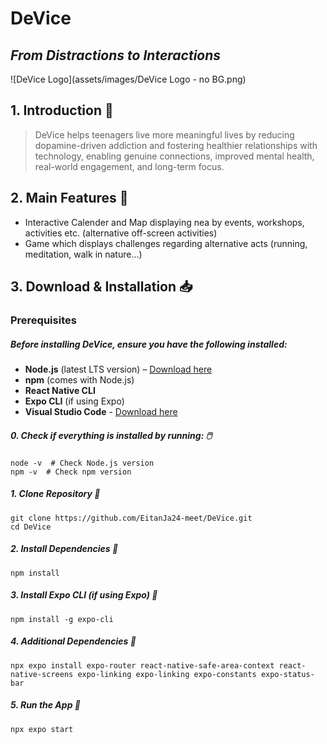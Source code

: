 # **DeVice** 

## ***From Distractions to Interactions***

![DeVice Logo](assets/images/DeVice Logo - no BG.png)

## 1\. Introduction 👋
>DeVice helps teenagers live more meaningful lives by reducing dopamine-driven addiction and fostering healthier relationships with technology, enabling genuine connections, improved mental health, real-world engagement, and long-term focus.

## 2\. Main Features 📝
* Interactive Calender and Map displaying nea by events, workshops, activities etc. (alternative off-screen activities)
* Game which displays challenges regarding alternative acts (running, meditation, walk in nature...)

## 3\. Download & Installation 📥

### Prerequisites

##### Before installing **DeVice**, ensure you have the following installed:

* **Node.js** (latest LTS version) – [Download here](https://nodejs.org/)  
* **npm** (comes with Node.js) 
* **React Native CLI**  
* **Expo CLI** (if using Expo)  
* **Visual Studio Code** - [Download here](https://code.visualstudio.com/download)

##### 0\. Check if everything is installed by running: 🖱️  

```
node -v  # Check Node.js version    
npm -v  # Check npm version    
```
##### 1\. Clone Repository 🗽
```
git clone https://github.com/EitanJa24-meet/DeVice.git
cd DeVice
```

##### 2\. Install Dependencies 🎁
```
npm install
```
##### 3\. Install Expo CLI (if using Expo) 📱
```
npm install -g expo-cli
```

##### 4\. Additional Dependencies 🚦
```
npx expo install expo-router react-native-safe-area-context react-native-screens expo-linking expo-linking expo-constants expo-status-bar 
```

##### 5\. Run the App 🏁

```
npx expo start
```



<!-- # Welcome to your Expo app 👋 -->
<!-- 
This is an [Expo](https://expo.dev) project created with [`create-expo-app`](https://www.npmjs.com/package/create-expo-app).

## Get started

1. Install dependencies

   ```bash
   npm install
   ```

2. Start the app

   ```bash
    npx expo start
   ```

In the output, you'll find options to open the app in a

- [development build](https://docs.expo.dev/develop/development-builds/introduction/)
- [Android emulator](https://docs.expo.dev/workflow/android-studio-emulator/)
- [iOS simulator](https://docs.expo.dev/workflow/ios-simulator/)
- [Expo Go](https://expo.dev/go), a limited sandbox for trying out app development with Expo

You can start developing by editing the files inside the **app** directory. This project uses [file-based routing](https://docs.expo.dev/router/introduction).

## Get a fresh project

When you're ready, run:

```bash
npm run reset-project
```

This command will move the starter code to the **app-example** directory and create a blank **app** directory where you can start developing.

## Learn more

To learn more about developing your project with Expo, look at the following resources:

- [Expo documentation](https://docs.expo.dev/): Learn fundamentals, or go into advanced topics with our [guides](https://docs.expo.dev/guides).
- [Learn Expo tutorial](https://docs.expo.dev/tutorial/introduction/): Follow a step-by-step tutorial where you'll create a project that runs on Android, iOS, and the web.

## Join the community

Join our community of developers creating universal apps.

- [Expo on GitHub](https://github.com/expo/expo): View our open source platform and contribute.
- [Discord community](https://chat.expo.dev): Chat with Expo users and ask questions. -->
